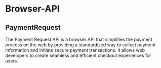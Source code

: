 # Browser-API 
## PaymentRequest
The Payment Request API is a browser API that simplifies the payment process on the web by providing a standardized way 
to collect payment information and initiate secure payment transactions. It allows web developers to create seamless 
and efficient checkout experiences for users.
